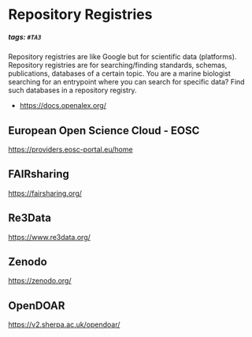 # Repository Registries
##### tags: `#TA3`
Repository registries are like Google but for scientific data (platforms).
Repository registries are for searching/finding standards, schemas, publications, databases of a certain topic. You are a marine biologist searching for an entrypoint where you can search for specific data? Find such databases in a repository registry.

- https://docs.openalex.org/

## European Open Science Cloud - EOSC
https://providers.eosc-portal.eu/home

## FAIRsharing
https://fairsharing.org/

## Re3Data
https://www.re3data.org/

## Zenodo
https://zenodo.org/

## OpenDOAR
https://v2.sherpa.ac.uk/opendoar/